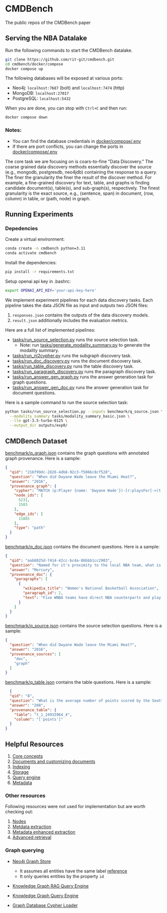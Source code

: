 # CMDBench
The public repos of the CMDBench paper


## Serving the NBA Datalake

Run the following commands to start the CMDBench datalake.

```bash
git clone https://github.com/rit-git/cmdbench.git
cd cmdbench/docker/compose
docker compose up
```

 The following databases will be exposed at various ports:
- Neo4j: `localhost:7687` (bolt) and `localhost:7474` (http)
- MongoDB: `localhost:27017`
- PostgreSQL: `localhost:5432`

When you are done, you can stop with `Ctrl+C` and then run:
```bash
docker compose down
```

### Notes:
- You can find the database credentials in [docker/compose/.env](docker/compose/.env)
- If there are port conflicts, you can change the ports in [docker/compose/.env](docker/compose/.env)



The core task we are focusing on is coars-to-fine "Data Discovery." The coarse grained data discovery methods
essentially discover the source (e.g., mongodb, postgresdb, neo4jdb) containing the response to a query. The finer the
granularity the finer the result of the discover method. For example, a fine-grained discovery for text, table, and
graphs is finding candidate document(s), table(s), and sub-graph(s), respectively. The finest granularity is the exact
source, e.g., (sentence, span) in document, (row, column) in table, or (path, node) in graph.

## Running Experiments

### Depedencies

Create a virtual environment:

```bash
conda create -n cmdbench python=3.11
conda activate cmdbench
```

Install the dependencies:

```bash
pip install -r requirements.txt
```

Setup openai api key in .bashrc:

```bash
export OPENAI_API_KEY='your-api-key-here'
```

We implement experiment pipelines for each data discovery tasks. Each pipeline takes the data JSON file as input and
outputs two JSON files:

1. `responses.json` contains the outputs of the data discovery models.
2. `result.json` additionally includes the evaluation metrics.

Here are a full list of implemented pipelines:

- [tasks/run_source_selection.py](run_source_selection.py) runs the source selection task.
    - Note: run [tasks/generate_modality_summary.py](generate_modality_summary.py) to generate the modality summary.
- [tasks/run_nl2cypher.py](run_nl2cypher.py) runs the subgraph discovery task.
- [tasks/run_doc_discovery.py](run_doc_discovery.py) runs the document discovery task.
- [tasks/run_table_discovery.py](run_table_discovery.py) runs the table discovery task.
- [tasks/run_paragraph_discovery.py](run_paragraph_discovery.py) runs the paragraph discovery task.
- [tasks/run_answer_gen_graph.py](run_answer_gen_graph.py) runs the answer generation task for graph questions.
- [tasks/run_answer_gen_doc.py](run_answer_gen_doc.py) runs the answer generation task for document questions.

Here is a sample command to run the source selection task:

```bash
python tasks/run_source_selection.py --inputs benchmark/q_source.json \
  --modality_summary tasks/modality_summary_basic.json \
  --llm gpt-3.5-turbo-0125 \
  --output_dir outputs/exp0/
```


## CMDBench Dataset

[benchmark/q_graph.json](./benchmark/q_graph.json) contains the graph questions with annotated graph provenance. Here is a sample:

```json
{
  "qid": "216f99dc-2826-4db8-92c3-f5066c8cf528",
  "question": "When did Dwyane Wade leave the Miami Heat?",
  "answer": "2016",
  "provenance_graph": {
    "cypher": "MATCH (p:Player {name: 'Dwyane Wade'})-[r:playsFor]->(t:Team {name: 'Miami Heat'}) RETURN r.end_time AS leave_time",
    "node_ids": [
      5231,
      1503
    ],
    "edge_ids": [
      11865
    ],
    "type": "path"
  }
}
```

[benchmark/q_doc.json](./benchmark/q_doc.json) contains the document questions. Here is a sample:

```json
{
  "qid": "aab8025d-7414-42cc-bc4a-86bbb1cc2903",
  "question": "Named for it's proximity to the local NBA team, what is the name of the WNBA team in Phoenix?",
  "answer": "Mercury",
  "provenance_doc": {
    "paragraphs": [
      {
        "wikipedia_title": "Women's National Basketball Association",
        "paragraph_id": 2,
        "text": "Five WNBA teams have direct NBA counterparts and play in the same arena: the Atlanta Dream, Indiana Fever, Los Angeles Sparks, Minnesota Lynx, and Phoenix Mercury. The Chicago Sky, Connecticut Sun, Dallas Wings, Las Vegas Aces, New York Liberty, Seattle Storm, and Washington Mystics do not share an arena with a direct NBA counterpart, although four of the seven (the Sky, the Wings, the Liberty, and the Mystics) share a market with an NBA counterpart, and the Storm shared an arena and market with an NBA team at the time of its founding. The Sky, the Sun, the Wings, the Aces, the Sparks, and the Storm are all independently owned.\n"
      }
    ]
  }
}
```

[benchmark/q_source.json](./benchmark/q_source.json) contains the source selection questions. Here is a sample:

```json
{
  "question": "When did Dwyane Wade leave the Miami Heat?",
  "answer": "2016",
  "provenance_sources": [
    "doc",
    "graph"
  ]
}
```

[benchmark/q_table.json](./benchmark/q_table.json) contains the table questions. Here is a sample:

```json
  {
  "qid": "8",
  "question": "What is the average number of points scored by the Seattle Storm players in the 2005 season?",
  "answer": "208",
  "provenance_table": {
    "table": "t_1_24915964_4",
    "column": "['points']"
  }
}
```


## Helpful Resources

1. [Core concepts](https://docs.llamaindex.ai/en/stable/getting_started/concepts.html)
2. [Documents and customizing documents](https://docs.llamaindex.ai/en/stable/module_guides/loading/documents_and_nodes/usage_documents.html)
3. [Indexing](https://docs.llamaindex.ai/en/stable/understanding/indexing/indexing.html)
4. [Storage](https://docs.llamaindex.ai/en/stable/understanding/storing/storing.html)
5. [Query engine](https://docs.llamaindex.ai/en/stable/understanding/querying/querying.html)
6. [Metadata]()

### Other resources

Following resources were not used for implementation but are worth checking out:

1. [Nodes](https://docs.llamaindex.ai/en/stable/module_guides/loading/documents_and_nodes/usage_nodes.html)
2. [Metdata extraction](https://docs.llamaindex.ai/en/stable/module_guides/indexing/metadata_extraction.html)
3. [Metadata enhanced extraction](https://docs.llamaindex.ai/en/stable/examples/metadata_extraction/MetadataExtractionSEC.html)
4. [Advanced retrieval](https://docs.llamaindex.ai/en/stable/examples/retrievers/recursive_retriever_nodes.html#metadata-references-summaries-generated-questions-referring-to-a-bigger-chunk)

### Graph querying

- [Neo4j Graph Store](https://docs.llamaindex.ai/en/stable/examples/index_structs/knowledge_graph/Neo4jKGIndexDemo.html)
    - It assumes all entities have the same
      label [reference](https://github.com/run-llama/llama_index/blob/46f1e13b63d6735a6fb86fabbf8d6104552b2f49/llama-index-integrations/graph_stores/llama-index-graph-stores-neo4j/llama_index/graph_stores/neo4j/base.py#L47)
    - It only queries entities by the property `id`
- [Knowledge Graph RAG Query Engine](https://docs.llamaindex.ai/en/stable/examples/query_engine/knowledge_graph_rag_query_engine.html)
- [Knowledge Graph Query Engine](https://docs.llamaindex.ai/en/stable/examples/query_engine/knowledge_graph_query_engine.html)

- [Graph Database Cypher Loader](https://github.com/run-llama/llama-hub/tree/main/llama_hub/graphdb_cypher)

